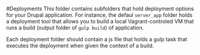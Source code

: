 #Deployments
This folder contains subfolders that hold deployment options for your Drupal application. For instance, the defaul `server_app` folder holds a deployment tool that allows you to build a local Vagrant-controled VM that runs a build (output folder of `gulp build`) of application.

Each deployment folder should contain a js file that holds a gulp task that executes the deployment when given the context of a build.